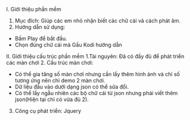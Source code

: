 I. Giới thiệu phần mềm
1. Mục đích: Giúp các em nhỏ nhận biết các chữ cái và cách phát âm.
2. Hướng dẫn sử dụng:
+ Bấm Play để bắt đầu.
+ Chọn đúng chữ cái mà Gấu Kodi hướng dẫn

II. Giới thiệu cấu trúc phần mềm
1.Tài nguyên: Đã có đầy đủ để phát triển các màn chơi
2. Cấu trúc màn chơi:
+ Có thể gia tăng số màn chơi nhưng cần lấy thêm hình ảnh và chỉ số tương ứng
nên chỉ demo 2 màn chơi.
+ Dữ liệu đầu vào dưới dạng json có thể sửa đổi.
+ Có thể lấy ngẫu nhiên các bộ chữ cái từ json nhưng phải viết thêm json(Hiện tại chỉ có vừa đủ 2).
3. Công cụ phát triển: Jquery
